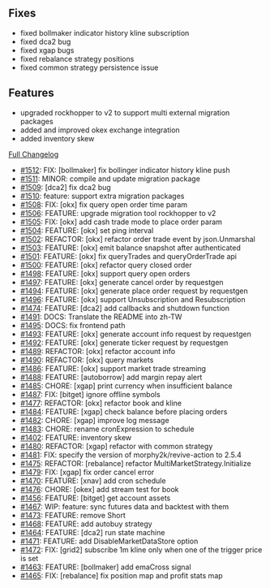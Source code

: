 
## Fixes

- fixed bollmaker indicator history kline subscription
- fixed dca2 bug
- fixed xgap bugs
- fixed rebalance strategy positions
- fixed common strategy persistence issue

## Features

- upgraded rockhopper to v2 to support multi external migration packages
- added and improved okex exchange integration
- added inventory skew


[Full Changelog](https://github.com/c9s/bbgo/compare/v1.55.4...main)

 - [#1512](https://github.com/c9s/bbgo/pull/1512): FIX: [bollmaker] fix bollinger indicator history kline push
 - [#1511](https://github.com/c9s/bbgo/pull/1511): MINOR: compile and update migration package
 - [#1509](https://github.com/c9s/bbgo/pull/1509): [dca2] fix dca2 bug
 - [#1510](https://github.com/c9s/bbgo/pull/1510): feature: support extra migration packages
 - [#1508](https://github.com/c9s/bbgo/pull/1508): FIX: [okx] fix query open order time param
 - [#1506](https://github.com/c9s/bbgo/pull/1506): FEATURE: upgrade migration tool rockhopper to v2
 - [#1505](https://github.com/c9s/bbgo/pull/1505): FIX: [okx] add cash trade mode to place order param
 - [#1504](https://github.com/c9s/bbgo/pull/1504): FEATURE: [okx] set ping interval
 - [#1502](https://github.com/c9s/bbgo/pull/1502): REFACTOR: [okx] refactor order trade event by json.Unmarshal
 - [#1503](https://github.com/c9s/bbgo/pull/1503): FEATURE: [okx] emit balance snapshot after authenticated
 - [#1501](https://github.com/c9s/bbgo/pull/1501): FEATURE: [okx] fix queryTrades and queryOrderTrade api
 - [#1500](https://github.com/c9s/bbgo/pull/1500): FEATURE: [okx] refactor query closed order
 - [#1498](https://github.com/c9s/bbgo/pull/1498): FEATURE: [okx] support query open orders
 - [#1497](https://github.com/c9s/bbgo/pull/1497): FEATURE: [okx] generate cancel order by requestgen
 - [#1494](https://github.com/c9s/bbgo/pull/1494): FEATURE: [okx] generate place order request by requestgen
 - [#1496](https://github.com/c9s/bbgo/pull/1496): FEATURE: [okx] support Unsubscription and Resubscription
 - [#1474](https://github.com/c9s/bbgo/pull/1474): FEATURE: [dca2] add callbacks and shutdown function
 - [#1491](https://github.com/c9s/bbgo/pull/1491): DOCS: Translate the README into zh-TW
 - [#1495](https://github.com/c9s/bbgo/pull/1495): DOCS: fix frontend path
 - [#1493](https://github.com/c9s/bbgo/pull/1493): FEATURE: [okx] generate account info request by requestgen
 - [#1492](https://github.com/c9s/bbgo/pull/1492): FEATURE: [okx] generate ticker request by requestgen
 - [#1489](https://github.com/c9s/bbgo/pull/1489): REFACTOR: [okx] refactor account info
 - [#1490](https://github.com/c9s/bbgo/pull/1490): REFACTOR: [okx] query markets
 - [#1486](https://github.com/c9s/bbgo/pull/1486): FEATURE: [okx] support market trade streaming
 - [#1488](https://github.com/c9s/bbgo/pull/1488): FEATURE: [autoborrow] add margin repay alert
 - [#1485](https://github.com/c9s/bbgo/pull/1485): CHORE: [xgap] print currency when insufficient balance
 - [#1487](https://github.com/c9s/bbgo/pull/1487): FIX: [bitget] ignore offline symbols
 - [#1477](https://github.com/c9s/bbgo/pull/1477): REFACTOR: [okx] refactor book and kline
 - [#1484](https://github.com/c9s/bbgo/pull/1484): FEATURE: [xgap] check balance before placing orders
 - [#1482](https://github.com/c9s/bbgo/pull/1482): CHORE: [xgap] improve log message
 - [#1483](https://github.com/c9s/bbgo/pull/1483): CHORE: rename cronExpression to schedule
 - [#1402](https://github.com/c9s/bbgo/pull/1402): FEATURE: inventory skew
 - [#1480](https://github.com/c9s/bbgo/pull/1480): REFACTOR: [xgap] refactor with common strategy
 - [#1481](https://github.com/c9s/bbgo/pull/1481): FIX: specify the version of morphy2k/revive-action to 2.5.4
 - [#1475](https://github.com/c9s/bbgo/pull/1475): REFACTOR: [rebalance] refactor MultiMarketStrategy.Initialize
 - [#1479](https://github.com/c9s/bbgo/pull/1479): FIX: [xgap] fix order cancel error
 - [#1470](https://github.com/c9s/bbgo/pull/1470): FEATURE: [xnav] add cron schedule
 - [#1476](https://github.com/c9s/bbgo/pull/1476): CHORE: [okex] add stream test for book
 - [#1456](https://github.com/c9s/bbgo/pull/1456): FEATURE: [bitget] get account assets
 - [#1467](https://github.com/c9s/bbgo/pull/1467): WIP: feature: sync futures data and backtest with them
 - [#1473](https://github.com/c9s/bbgo/pull/1473): FEATURE: remove Short
 - [#1468](https://github.com/c9s/bbgo/pull/1468): FEATURE: add autobuy strategy
 - [#1464](https://github.com/c9s/bbgo/pull/1464): FEATURE: [dca2] run state machine
 - [#1471](https://github.com/c9s/bbgo/pull/1471): FEATURE: add DisableMarketDataStore option
 - [#1472](https://github.com/c9s/bbgo/pull/1472): FIX: [grid2] subscribe 1m kline only when one of the trigger price is set
 - [#1463](https://github.com/c9s/bbgo/pull/1463): FEATURE: [bollmaker] add emaCross signal
 - [#1465](https://github.com/c9s/bbgo/pull/1465): FIX: [rebalance] fix position map and profit stats map
